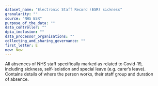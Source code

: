 ```yaml
---
dataset_name: "Electronic Staff Record (ESR) sickness"
granularity: ""
source: "NHS ESR"
purpose_of_the_data: ""
data_controller: ""
dpia_inclusion: ""
data_processor_organisations: ""
collecting_and_sharing_governance: ""
first_letter: E
new: New
---
```

All absences of NHS staff specifically marked as related to Covid-19, including sickness, self-isolation and special leave (e.g. carer’s leave). Contains details of where the person works, their staff group and duration of absence.